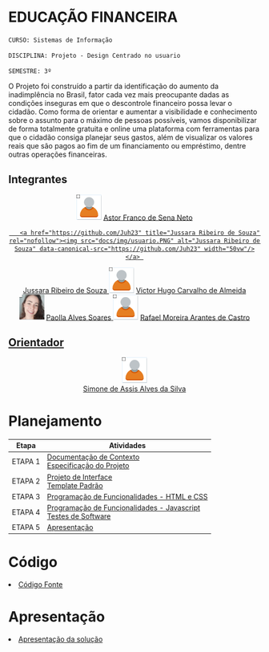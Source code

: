 # EDUCAÇÃO FINANCEIRA

`CURSO: Sistemas de Informação`

`DISCIPLINA: Projeto - Design Centrado no usuario`

`SEMESTRE: 3º`

O Projeto foi construído a partir da identificação do aumento da inadimplência no Brasil, fator cada vez mais preocupante dadas as condições inseguras em que o descontrole financeiro possa levar o cidadão. Como forma de orientar e aumentar a visibilidade e conhecimento sobre o assunto para o máximo de pessoas possíveis, vamos disponibilizar de forma totalmente gratuita e online uma plataforma com ferramentas para que o cidadão consiga planejar seus gastos, além de visualizar os valores reais que são pagos ao fim de um financiamento ou empréstimo, dentre outras operações financeiras.

## Integrantes

<div align="center">

 <a href="hhttps://github.com/Astorfranco" title="Astor Franco de Sena Neto" rel="nofollow"><img src="docs/img/usuario.PNG" alt="Astor Franco de Sena Netos" data-canonical-src="https://github.com/Astorfranco" width="50vw"/></a> 
 <a href="https://github.com/Astorfranco">
      <h>Astor Franco de Sena Neto<h> 
      
       <a href="https://github.com/Juh23" title="Jussara Ribeiro de Souza" rel="nofollow"><img src="docs/img/usuario.PNG" alt="Jussara Ribeiro de Souza" data-canonical-src="https://github.com/Juh23" width="50vw"/></a> 
 <a href="https://github.com/Juh23">
      <h>Jussara Ribeiro de Souza<h>
       </a> 
       <a href="https://github.com/Crvalhohugo" title="Victor hugo" rel="nofollow"><img src="docs/img/usuario.PNG" alt="Victor Hugo Carvalho de Almeida" data-canonical-src="https://github.com/Crvalhohugo" width="50vw"/></a> 
 <a href="https://github.com/Crvalhohugo">
      <h>Victor Hugo Carvalho de Almeida<h>
       </a><br><a href="https://github.com/Paollaks" title="Paolla Alves" rel="nofollow"><img src="docs/img/paolla.PNG" alt="Paolla Alves Soares" data-canonical-src="https://github.com/Paollaks" width="50vw"/></a> 
 <a href="https://github.com/Paollaks">
      <h>Paolla Alves Soares<h>
       </a>
       <a href="https://github.com/rafaeldecastro195" title="Rafael Moreira" rel="nofollow"><img src="docs/img/usuario.PNG" alt="Rafael Moreira Arantes de Castro" data-canonical-src="https://github.com/rafaeldecastro195" width="50vw"/></a> 
 <a href="https://github.com/rafaeldecastro195">
      <h>Rafael Moreira Arantes de Castro<h>
   
</div>           
        
## Orientador
  
<div align="center">  
  <a href="https://github.com/SimonePucEAD" title="Simone de Assis Alves da Silva" rel="nofollow"><img src="docs/img/usuario.PNG" alt="Simone de Assis Alves da Silva" data-canonical-src="https://github.com/SimonePucEAD" width="50vw"/></a><br> 
 <a href="https://github.com/SimonePucEAD">
      <h>Simone de Assis Alves da Silva<h>
       </a>
</div> 
  
# Planejamento

| Etapa         | Atividades |
|  :----:   | ----------- |
| ETAPA 1         |[Documentação de Contexto](docs/context.md) <br> [Especificação do Projeto](docs/especification.md) |
| ETAPA 2         |[Projeto de Interface](docs/interface.md) <br> [Template Padrão](docs/template.md) |
| ETAPA 3         |[Programação de Funcionalidades - HTML e CSS](docs/development.md) |
| ETAPA 4        |[Programação de Funcionalidades - Javascript](docs/development.md) <br> [Testes de Software ](docs/tests.md) |
| ETAPA 5         | [Apresentação](presentation/README.md) |

# Código

<li><a href="src/README.md"> Código Fonte</a></li>

# Apresentação

<li><a href="presentation/README.md"> Apresentação da solução</a></li>

